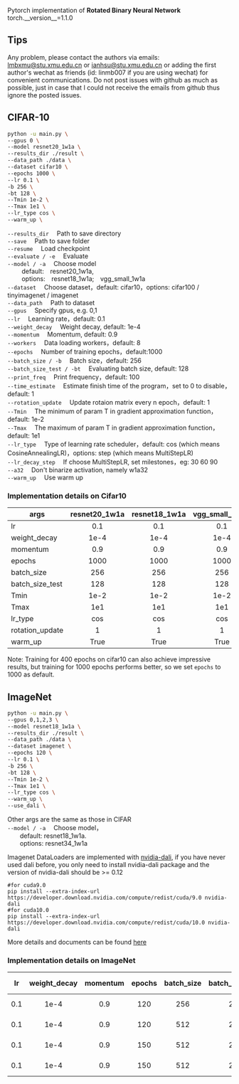 Pytorch implementation of **Rotated Binary Neural Network**  
torch.\_\_version\_\_=1.1.0 


## Tips

Any problem, please contact the authors via emails: lmbxmu@stu.xmu.edu.cn or ianhsu@stu.xmu.edu.cn or adding the first author's wechat as friends (id: linmb007 if you are using wechat) for convenient communications. Do not post issues with github as much as possible, just in case that I could not receive the emails from github thus ignore the posted issues.


## CIFAR-10
```bash
python -u main.py \
--gpus 0 \
--model resnet20_1w1a \
--results_dir ./result \
--data_path ./data \
--dataset cifar10 \
--epochs 1000 \
--lr 0.1 \
-b 256 \
-bt 128 \
--Tmin 1e-2 \
--Tmax 1e1 \
--lr_type cos \
--warm_up \
```
`--results_dir` &emsp;Path to save directory  
`--save` &emsp;Path to save folder    
`--resume` &emsp;Load checkpoint    
`--evaluate / -e`  &emsp;Evaluate  
`--model / -a` &emsp;Choose model   
&emsp;&emsp; default:&emsp;resnet20_1w1a,   
&emsp;&emsp; options:&emsp;resnet18_1w1a;&emsp;vgg_small_1w1a       
`--dataset` &emsp;Choose dataset，default: cifar10，options: cifar100 / tinyimagenet / imagenet  
`--data_path` &emsp;Path to dataset    
`--gpus` &emsp;Specify gpus, e.g. 0,1  
`--lr` &emsp;Learning rate，default: 0.1  
`--weight_decay` &emsp;Weight decay, default: 1e-4  
`--momentum` &emsp;Momentum, default: 0.9  
`--workers` &emsp;Data loading workers，default: 8  
`--epochs` &emsp;Number of training epochs，default:1000  
`--batch_size / -b` &emsp;Batch size，default: 256   
`--batch_size_test / -bt` &emsp;Evaluating batch size, default: 128  
`--print_freq` &emsp;Print frequency，default: 100  
`--time_estimate` &emsp;Estimate finish time of the program，set to 0 to disable，default: 1     
`--rotation_update` &emsp;Update rotaion matrix every n epoch，default: 1   
`--Tmin` &emsp;The minimum of param T in gradient approximation function，default: 1e-2  
`--Tmax` &emsp;The maximum of param T in gradient approximation function，default: 1e1  
`--lr_type` &emsp;Type of learning rate scheduler，default: cos (which means CosineAnnealingLR)，options: step (which means MultiStepLR)  
`--lr_decay_step` &emsp;If choose MultiStepLR, set milestones，eg: 30 60 90    
`--a32` &emsp;Don't binarize activation, namely w1a32    
`--warm_up` &emsp;Use warm up  

### Implementation details on Cifar10
args | resnet20_1w1a | resnet18_1w1a | vgg_small_1w1a
-|:-:|:-:|:-:
lr | 0.1 | 0.1 | 0.1
weight_decay | 1e-4 | 1e-4 | 1e-4 
momentum | 0.9 | 0.9 | 0.9
epochs | 1000 | 1000 | 1000
batch_size | 256 | 256 | 256
batch_size_test | 128 | 128 | 128
Tmin | 1e-2 | 1e-2 | 1e-2 
Tmax | 1e1 | 1e1 | 1e1
lr_type | cos | cos | cos
rotation_update | 1 | 1 | 1
warm_up | True | True | True

Note: Training for 400 epochs on cifar10 can also achieve impressive results, but training for 1000 epochs performs better, so we set `epochs` to 1000 as default.

## ImageNet
```bash
python -u main.py \
--gpus 0,1,2,3 \
--model resnet18_1w1a \
--results_dir ./result \
--data_path ./data \
--dataset imagenet \
--epochs 120 \
--lr 0.1 \
-b 256 \
-bt 128 \
--Tmin 1e-2 \
--Tmax 1e1 \
--lr_type cos \
--warm_up \
--use_dali \
```   
Other args are the same as those in CIFAR  
`--model / -a` &emsp;Choose model，  
&emsp;&emsp;default: resnet18_1w1a.   
&emsp;&emsp;options: resnet34_1w1a     
  
Imagenet DataLoaders are implemented with [nvidia-dali](https://docs.nvidia.com/deeplearning/dali/user-guide/docs/index.html), if you have never used dali before, you only need to install nvidia-dali package and the version of nvidia-dali should be >= 0.12
```
#for cuda9.0
pip install --extra-index-url https://developer.download.nvidia.com/compute/redist/cuda/9.0 nvidia-dali
#for cuda10.0
pip install --extra-index-url https://developer.download.nvidia.com/compute/redist/cuda/10.0 nvidia-dali
```
More details and documents can be found [here](https://docs.nvidia.com/deeplearning/dali/user-guide/docs/index.html#)

### Implementation details on ImageNet
<font size=2>

|lr| weight_decay | momentum | epochs | batch_size | batch_size_test | Tmin | Tmax | lr_type |rotation_update | warm_up | use_dali| model | Top-1| Top-5 | Link | Paper data|
|:--:|:------------:|:--------:|:------:|:----------:|:---------------:|:----:|:----:|:-------:|:---------------:|:-------:|:-------:|:-----:|:----:|:-----:|:----:|:---------:|
| 0.1|    1e-4      |    0.9   |  120   |   256      |  256            | 1e-2 | 10.0 |  cos    |        1        |   False | Yes |resnet18_1w1a |58.757|80.935|      |  No | 
| 0.1|    1e-4      |    0.9   |  120   |   512      |  256            | 1e-2 | 10.0 |  cos    |        1        |   False | Yes |resnet18_1w1a|59.550|81.581|      |  Yes | 
| 0.1|    1e-4      |    0.9   |  150   |   512      |  256            | 1e-2 | 10.0 |  cos    |        1        |   False | Yes |resnet18_1w1a |59.941|81.892|      |  No | 
| 0.1|    1e-4      |    0.9   |  150   |   512      |  256            | 1e-2 | 10.0 |  cos    |        1        |   False | Yes |resnet34_1w1a |63.141| 84.379|      |  Yes |
</font>
